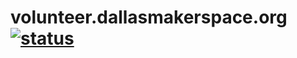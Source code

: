 # volunteer.dallasmakerspace.org [![status](https://travis-ci.org/Dallas-Makerspace/volunteer.dallasmakerspace.org.svg?branch=master)](https://travis-ci.org/Dallas-Makerspace/volunteer.dallasmakerspace.org/builds)
